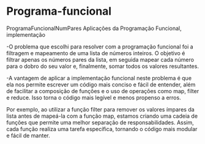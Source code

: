 # Programa-funcional
 ProgramaFuncionalNumPares
 Aplicações da Programação Funcional, implementação

-O problema que escolhi para resolver com a programação funcional foi a filtragem e mapeamento de uma lista de números inteiros. O objetivo é filtrar apenas os números pares da lista, em seguida mapear cada número para o dobro do seu valor e, finalmente, somar todos os valores resultantes.

-A vantagem de aplicar a implementação funcional neste problema é que ela nos permite escrever um código mais conciso e fácil de entender, além de facilitar a composição de funções e o uso de operações como map, filter e reduce. Isso torna o código mais legível e menos propenso a erros.

Por exemplo, ao utilizar a função filter para remover os valores ímpares da lista antes de mapeá-la com a função map, estamos criando uma cadeia de funções que permite uma melhor separação de responsabilidades. Assim, cada função realiza uma tarefa específica, tornando o código mais modular e fácil de manter.
